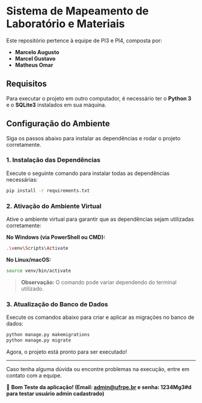 # Sistema de Mapeamento de Laboratório e Materiais

Este repositório pertence à equipe de PI3 e PI4, composta por:
- **Marcelo Augusto**
- **Marcel Gustavo**
- **Matheus Omar**

## Requisitos
Para executar o projeto em outro computador, é necessário ter o **Python 3** e o **SQLite3** instalados em sua máquina.

## Configuração do Ambiente
Siga os passos abaixo para instalar as dependências e rodar o projeto corretamente.

### 1. Instalação das Dependências
Execute o seguinte comando para instalar todas as dependências necessárias:
```sh
pip install -r requirements.txt
```

### 2. Ativação do Ambiente Virtual
Ative o ambiente virtual para garantir que as dependências sejam utilizadas corretamente:

**No Windows (via PowerShell ou CMD):**
```sh
.\venv\Scripts\Activate
```

**No Linux/macOS:**
```sh
source venv/bin/activate
```

> **Observação:** O comando pode variar dependendo do terminal utilizado.

### 3. Atualização do Banco de Dados
Execute os comandos abaixo para criar e aplicar as migrações no banco de dados:
```sh
python manage.py makemigrations
python manage.py migrate
```

Agora, o projeto está pronto para ser executado!

---

Caso tenha alguma dúvida ou encontre problemas na execução, entre em contato com a equipe.

🚀 **Bom Teste da aplicação! (Email: admin@ufrpe.br e senha: 1234Mg3#d para testar usuário admin cadastrado)**

